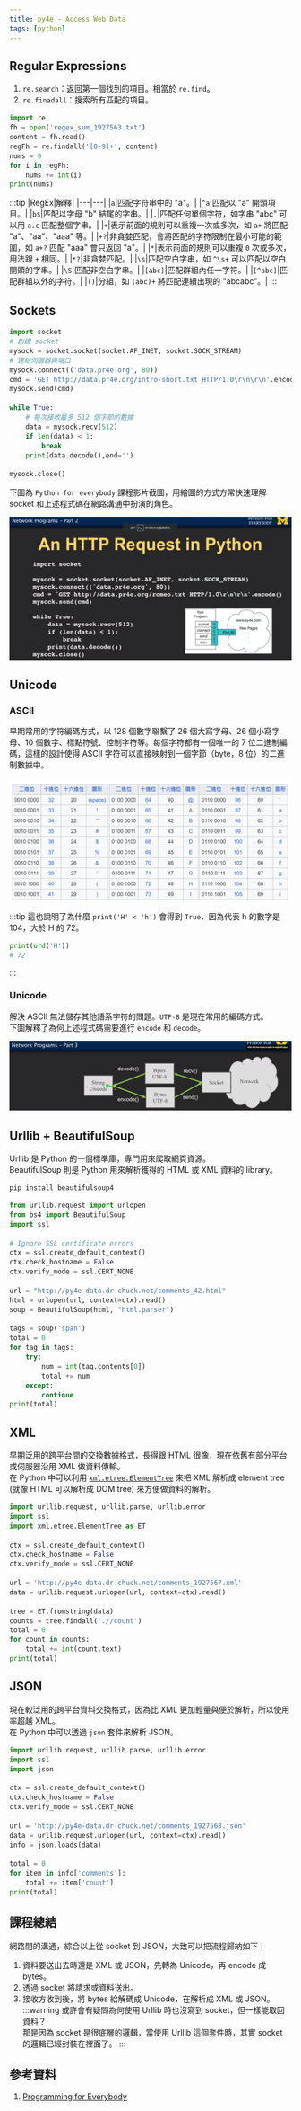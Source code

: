 ```yaml
---
title: py4e - Access Web Data
tags: [python]
---
```

## Regular Expressions
1. `re.search`：返回第一個找到的項目。相當於 `re.find`。
2. `re.finadall`：搜索所有匹配的項目。
```py
import re
fh = open('regex_sum_1927563.txt')
content = fh.read()
regFh = re.findall('[0-9]+', content)
nums = 0
for i in regFh:
    nums += int(i)
print(nums)
```
:::tip
|RegEx|解釋|
|---|---|
|`a`|匹配字符串中的 "a"。|
|`^a`|匹配以 "a" 開頭項目。|
|`b$`|匹配以字母 "b" 結尾的字串。|
|`.`|匹配任何單個字符，如字串 "abc" 可以用 `a.c` 匹配整個字串。|
|`+`|表示前面的規則可以重複一次或多次，如 `a+` 將匹配 "a"、"aa"、"aaa" 等。|
|`+?`|非貪婪匹配，會將匹配的字符限制在最小可能的範圍，如 `a+?` 匹配 "aaa" 會只返回 "a"。|
|`*`|表示前面的規則可以重複 `0` 次或多次，用法跟 `+` 相同。|
|`*?`|非貪婪匹配。|
|`\s`|匹配空白字串，如 `^\s+` 可以匹配以空白開頭的字串。|
|`\S`|匹配非空白字串。|
|`[abc]`|匹配群組內任一字符。|
|`[^abc]`|匹配群組以外的字符。|
|`()`|分組，如 `(abc)+` 將匹配連續出現的 "abcabc"。|
:::

## Sockets
```py
import socket
# 創建 socket
mysock = socket.socket(socket.AF_INET, socket.SOCK_STREAM)
# 連結伺服器與端口
mysock.connect(('data.pr4e.org', 80))
cmd = 'GET http://data.pr4e.org/intro-short.txt HTTP/1.0\r\n\r\n'.encode()
mysock.send(cmd)

while True:
    # 每次接收最多 512 個字節的數據
    data = mysock.recv(512)
    if len(data) < 1:
        break
    print(data.decode(),end='')

mysock.close()
```
下圖為 `Python for everybody` 課程影片截圖，用繪圖的方式方常快速理解 socket 和上述程式碼在網路溝通中扮演的角色。

![](./socket01.png "Socket work (Picture from video of Python for everybody)")

## Unicode
### ASCII
早期常用的字符編碼方式，以 128 個數字聯繫了 26 個大寫字母、26 個小寫字母、10 個數字、標點符號、控制字符等。每個字符都有一個唯一的 7 位二進制編碼，這樣的設計使得 ASCII 字符可以直接映射到一個字節（byte，8 位）的二進制數據中。

![](./ASCII.png)

:::tip
這也說明了為什麼 `print('H' < 'h')` 會得到 `True`，因為代表 h 的數字是 104，大於 H 的 72。
```py
print(ord('H'))
# 72
```
:::

### Unicode
解決 ASCII 無法儲存其他語系字符的問題。`UTF-8` 是現在常用的編碼方式。  
下圖解釋了為何上述程式碼需要進行 `encode` 和 `decode`。

![](./unicode.png)

## Urllib + BeautifulSoup
Urllib 是 Python 的一個標準庫，專門用來爬取網頁資源。  
BeautifulSoup 則是 Python 用來解析獲得的 HTML 或 XML 資料的 library。

```bash title='先安裝 BeautifulSoup'
pip install beautifulsoup4
```

```py
from urllib.request import urlopen
from bs4 import BeautifulSoup
import ssl

# Ignore SSL certificate errors
ctx = ssl.create_default_context()
ctx.check_hostname = False
ctx.verify_mode = ssl.CERT_NONE

url = "http://py4e-data.dr-chuck.net/comments_42.html"
html = urlopen(url, context=ctx).read()
soup = BeautifulSoup(html, "html.parser")

tags = soup('span')
total = 0
for tag in tags:
    try:
        num = int(tag.contents[0])
        total += num
    except:
        continue
print(total)
```

## XML
早期泛用的跨平台間的交換數據格式，長得跟 HTML 很像，現在依舊有部分平台或伺服器沿用 XML 做資料傳輸。  
在 Python 中可以利用 [`xml.etree.ElementTree`](https://docs.python.org/3/library/xml.etree.elementtree.html) 來把 XML 解析成 element tree (就像 HTML 可以解析成 DOM tree) 來方便做資料的解析。

```py
import urllib.request, urllib.parse, urllib.error
import ssl
import xml.etree.ElementTree as ET

ctx = ssl.create_default_context()
ctx.check_hostname = False
ctx.verify_mode = ssl.CERT_NONE

url = 'http://py4e-data.dr-chuck.net/comments_1927567.xml'
data = urllib.request.urlopen(url, context=ctx).read()

tree = ET.fromstring(data)
counts = tree.findall('.//count')
total = 0
for count in counts:
    total += int(count.text)
print(total)
```

## JSON
現在較泛用的跨平台資料交換格式，因為比 XML 更加輕量與便於解析，所以使用率超越 XML。  
在 Python 中可以透過 `json` 套件來解析 JSON。

```py
import urllib.request, urllib.parse, urllib.error
import ssl
import json

ctx = ssl.create_default_context()
ctx.check_hostname = False
ctx.verify_mode = ssl.CERT_NONE

url = 'http://py4e-data.dr-chuck.net/comments_1927568.json'
data = urllib.request.urlopen(url, context=ctx).read()
info = json.loads(data)

total = 0
for item in info['comments']:
    total += item['count']
print(total)
```

## 課程總結
網路間的溝通，綜合以上從 socket 到 JSON，大致可以把流程歸納如下：  
1. 資料要送出去時還是 XML 或 JSON，先轉為 Unicode，再 encode 成 bytes。
2. 透過 socket 將請求或資料送出。
3. 接收方收到後，將 bytes 給解碼成 Unicode，在解析成 XML 或 JSON。
:::warning
或許會有疑問為何使用 Urllib 時也沒寫到 socket，但一樣能取回資料？  
那是因為 socket 是很底層的邏輯，當使用 Urllib 這個套件時，其實 socket 的邏輯已經封裝在裡面了。
:::

## 參考資料
1. [Programming for Everybody](https://www.coursera.org/specializations/python)
